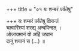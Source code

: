 +++
title = "०१ यः शम्बरं पर्वतेषु"

+++
यः शम्बरं पर्वतेषु क्षियन्तं  
चत्वारिंश्यां शरद्य् अन्वविन्दत् ।  
ओजायमानं यो अहिं जघान  
दानुं शयानं स (…) ॥